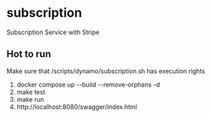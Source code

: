 # subscription
Subscription Service with Stripe

## Hot to run

Make sure that /scripts/dynamo/subscription.sh has execution rights

1. docker compose up --build --remove-orphans -d
2. make test
3. make run
4. http://localhost:8080/swagger/index.html